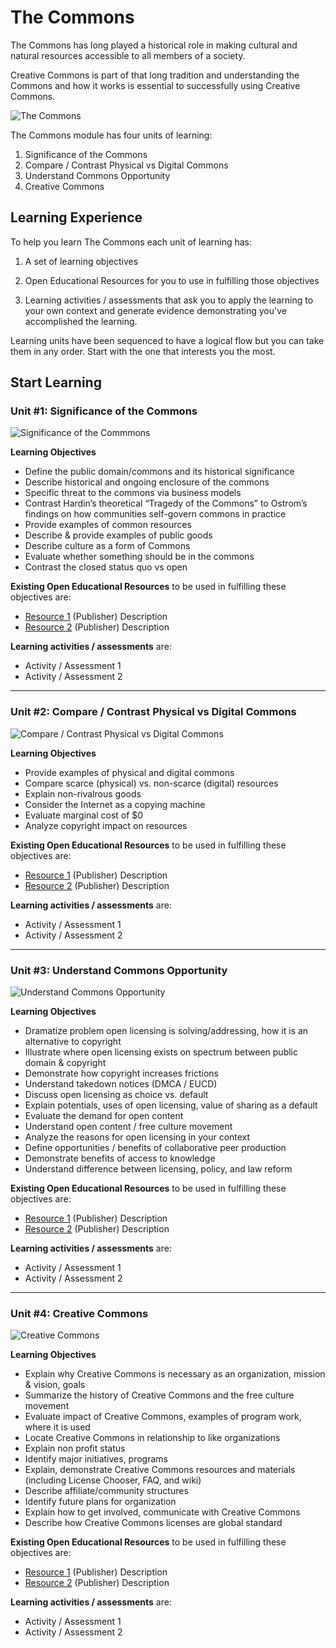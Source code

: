 # The Commons

The Commons has long played a historical role in making cultural and natural resources accessible to all members of a society. 

Creative Commons is part of that long tradition and understanding the Commons and how it works is essential to successfully using Creative Commons.

![The Commons](https://github.com/creativecommons/cc-cert-map/blob/master/img/TheCommons.jpg "The Commons")


The Commons module has four units of learning:

1. Significance of the Commons
2. Compare / Contrast Physical vs Digital Commons
3. Understand Commons Opportunity 
4. Creative Commons

## Learning Experience

To help you learn The Commons each unit of learning has:

1. A set of learning objectives

2. Open Educational Resources for you to use in fulfilling those objectives

3. Learning activities / assessments that ask you to apply the learning to your own context and generate evidence demonstrating you've accomplished the learning. 

Learning units have been sequenced to have a logical flow but you can take them in any order. Start with the one that interests you the most.

## Start Learning

### Unit #1: Significance of the Commons

![Significance of the Commmons](https://github.com/creativecommons/cc-cert-map/blob/master/img/SignificanceofCommons.jpg "Significance of the Commmons")

**Learning Objectives**
  * Define the public domain/commons and its historical significance
  * Describe historical and ongoing enclosure of the commons
  * Specific threat to the commons via business models
  * Contrast Hardin’s theoretical “Tragedy of the Commons” to Ostrom’s findings on how communities self-govern commons in practice
  * Provide examples of common resources
  * Describe & provide examples of public goods
  * Describe culture as a form of Commons
  * Evaluate whether something should be in the commons
  * Contrast the closed status quo vs open
  
**Existing Open Educational Resources** to be used in fulfilling these objectives are:
  *  [Resource 1](http://) (Publisher) Description
  *  [Resource 2](http://) (Publisher) Description

**Learning activities / assessments** are:
  * Activity / Assessment 1
  * Activity / Assessment 2

---

### Unit #2: Compare / Contrast Physical vs Digital Commons

![Compare / Contrast Physical vs Digital Commons](https://github.com/creativecommons/cc-cert-map/blob/master/img/CompareContrastCommons.jpg "Compare / Contrast Physical vs Digital Commons")

**Learning Objectives**
  * Provide examples of physical and digital commons
  * Compare scarce (physical) vs. non-scarce (digital) resources
  * Explain non-rivalrous goods
  * Consider the Internet as a copying machine
  * Evaluate marginal cost of $0
  * Analyze copyright impact on resources
   
**Existing Open Educational Resources** to be used in fulfilling these objectives are:
  *  [Resource 1](http://) (Publisher) Description
  *  [Resource 2](http://) (Publisher) Description

**Learning activities / assessments** are:
  * Activity / Assessment 1
  * Activity / Assessment 2

---

### Unit #3: Understand Commons Opportunity

![Understand Commons Opportunity](https://github.com/creativecommons/cc-cert-map/blob/master/img/UnderstandCommons.jpg "Understand Commons Opportunity")

**Learning Objectives**
  * Dramatize problem open licensing is solving/addressing, how it is an alternative to copyright
  * Illustrate where open licensing exists on spectrum between public domain & copyright
  * Demonstrate how copyright increases frictions
  * Understand takedown notices (DMCA / EUCD)
  * Discuss open licensing as choice vs. default
  * Explain potentials, uses of open licensing, value of sharing as a default
  * Evaluate the demand for open content
  * Understand open content / free culture movement
  * Analyze the reasons for open licensing in your context
  * Define opportunities / benefits of collaborative peer production
  * Demonstrate benefits of access to knowledge
  * Understand difference between licensing, policy, and law reform
  
**Existing Open Educational Resources** to be used in fulfilling these objectives are:
  *  [Resource 1](http://) (Publisher) Description
  *  [Resource 2](http://) (Publisher) Description

**Learning activities / assessments** are:
  * Activity / Assessment 1
  * Activity / Assessment 2

---

### Unit #4: Creative Commons

![Creative Commons](https://github.com/creativecommons/cc-cert-map/blob/master/img/CreativeCommons.jpg "Creative Commons")

**Learning Objectives**  
  * Explain why Creative Commons is necessary as an organization, mission & vision, goals
  * Summarize the history of Creative Commons and the free culture movement
  * Evaluate impact of Creative Commons, examples of program work, where it is used
  * Locate Creative Commons in relationship to like organizations
  * Explain non profit status
  * Identify major initiatives, programs
  * Explain, demonstrate Creative Commons resources and materials (including License Chooser, FAQ, and wiki)
  * Describe affiliate/community structures
  * Identify future plans for organization
  * Explain how to get involved, communicate with Creative Commons
  * Describe how Creative Commons licenses are global standard

**Existing Open Educational Resources** to be used in fulfilling these objectives are:
  *  [Resource 1](http://) (Publisher) Description
  *  [Resource 2](http://) (Publisher) Description

**Learning activities / assessments** are:
  * Activity / Assessment 1
  * Activity / Assessment 2


